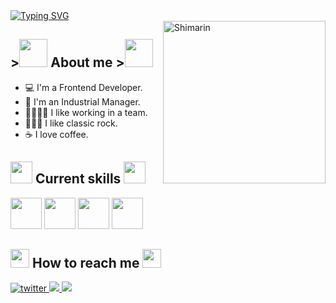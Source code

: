 <div>
  <div align="top">
    <a href="https://git.io/typing-svg"
      ><img
        src="https://readme-typing-svg.demolab.com?font=Fira+Code&weight=500&size=25&pause=800&color=4F46E5&random=false&width=600&height=60&lines=Welcome!+I'm+Gus+Palacios;Software+Engineering+is+my+career.+;I+like+to+learn+things+%F0%9F%A4%97"
        alt="Typing SVG"
    /></a>
  </div>
<img
    align="right"
    width="260"
    alt="Shimarin"
    src="./assets/mf-heavy.gif" />
  <h2>
    <picture>
      ><img src="https://pa1.aminoapps.com/6547/6ff6730ac7ae0ceaac2c00664f0016d794af4859_00.gif" width="45px"
    /></picture>
     About me
    <picture>
      ><img src="https://media0.giphy.com/media/IQebREsGFRXmo/200w.gif?cid=6c09b952i0c7kfcsn89pu6xpbsa1c6b7b39v9usfzx4g7d9v&ep=v1_gifs_search&rid=200w.gif&ct=s" width="45px"
    /></picture>
  </h2>

  <ul>
    <li>💻 I'm a Frontend Developer.</li>
    <li>🚀 I'm an Industrial Manager.</li>
    <li>👨‍👩‍👧‍👧 I like working in a team.</li>
    <li>🤘🏽🎸 I like classic rock.</li>
    <li>☕ I love coffee.</li>
  </ul>

  <h2>
    <picture
      ><img src="https://www.icegif.com/wp-content/uploads/2022/09/icegif-1612.gif" width="35px"
    /></picture>
     Current skills
    <picture
      ><img src="https://www.icegif.com/wp-content/uploads/2022/09/icegif-1612.gif" width="35px"
    /></picture>
  </h2>

  <div>
    <img src="https://raw.githubusercontent.com/gist/theAdityaNVS/f5b585d1082da2dffffea32434f37956/raw/7f9552d0a179b4f84059259fa878199e369b069c/GitHub-logo.gif" width="50px" />
    <img src="https://upload.wikimedia.org/wikipedia/commons/thumb/a/a7/React-icon.svg/2300px-React-icon.svg.png" width="50px" />
    <img src="https://www.alura.com.br/artigos/assets/html-css-js/imagem-1.png" width="50px" />
    <img src="https://media.giphy.com/media/ln7z2eWriiQAllfVcn/giphy.gif" width="50px" />
  </div>
  
<h2>
  <picture
    ><img
      src="https://gifimgs.com/animations/anime/dragon-ball-z/Goku/goku_73.gif"
      width="30px"
  /></picture>
   How to reach me
  <picture
    ><img
      src="https://gifimgs.com/animations/anime/dragon-ball-z/Goku/goku_73.gif"
      width="30px"
  /></picture>
</h2>

<div align="left">
    <a
      href="https://twitter.com/"
      target="_blank">
      <img
        src="https://img.shields.io/badge/Gustavo1778-22092C?style=flat-square&logo=x"
        alt="twitter" />
    </a>
    <a
      href="https://www.linkedin.com/"
      target="_blank">
      <img
        src="https://img.shields.io/badge/Gustavo1778-black?style=social&logo=linkedin"
        t="linkedin" />
    </a>
    <a
      href="https://github.com/Gustavo1778"
      target="_blank">
      <img
        src="https://img.shields.io/badge/Gustavo1778-black?style=flat-square&logo=github"
        t="github" />
    </a>
    
  </div>
</div>
